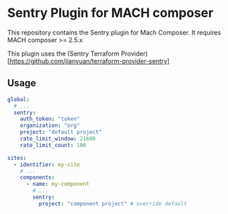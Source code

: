 # Sentry Plugin for MACH composer

This repository contains the Sentry plugin for Mach Composer. It requires MACH
composer >= 2.5.x

This plugin uses the (Sentry Terraform Provider)[https://github.com/jianyuan/terraform-provider-sentry]




## Usage

```yaml
global:
  # ...
  sentry:
    auth_token: "token"
    organization: "org"
    project: "default project"
    rate_limit_window: 21600
    rate_limit_count: 100

sites:
  - identifier: my-site
    # ...
    components:
      - name: my-component
        # ...
        sentry:
          project: "component project" # override default
```
